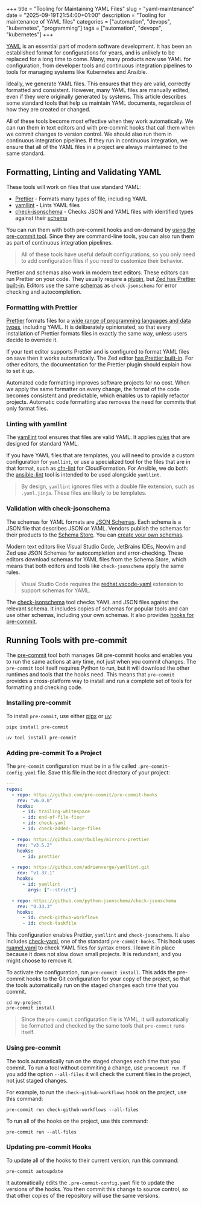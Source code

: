 +++
title = "Tooling for Maintaining YAML Files"
slug = "yaml-maintenance"
date = "2025-09-19T21:54:00+01:00"
description = "Tooling for maintenance of YAML files"
categories = ["automation", "devops", "kubernetes", "programming"]
tags = ["automation", "devops", "kubernetes"]
+++

[YAML](https://en.wikipedia.org/wiki/YAML) is an essential part of modern software development. It has been an established format for configurations for years, and is unlikely to be replaced for a long time to come. Many, many products now use YAML for configuration, from developer tools and continuous integration pipelines to tools for managing systems like Kubernetes and Ansible.

Ideally, we generate YAML files. This ensures that they are valid, correctly formatted and consistent. However, many YAML files are manually edited, even if they were originally generated by systems. This article describes some standard tools that help us maintain YAML documents, regardless of how they are created or changed.

All of these tools become most effective when they work automatically. We can run them in text editors and with pre-commit hooks that call them when we commit changes to version control. We should also run them in continuous integration pipelines. If they run in continuous integration, we ensure that all of the YAML files in a project are always maintained to the same standard.

## Formatting, Linting and Validating YAML

These tools will work on files that use standard YAML:

- [Prettier](https://prettier.io/) - Formats many types of file, including YAML
- [yamllint](https://yamllint.readthedocs.io) - Lints YAML files
- [check-jsonschema](https://check-jsonschema.readthedocs.io/en/stable/) - Checks JSON and YAML files with identified types against their [schema](#validation-with-check-jsonschema)

You can run them with both pre-commit hooks and on-demand by [using the pre-commit tool](#running-tools-with-pre-commit). Since they are command-line tools, you can also run them as part of continuous integration pipelines.

> All of these tools have useful default configurations, so you only need to add configuration files if you need to customize their behavior.

Prettier and schemas also work in modern text editors. These editors can run Prettier on your code. They usually require a [plugin](https://prettier.io/docs/editors/), but [Zed has Prettier built-in](https://zed.dev/docs/languages/yaml?highlight=prettier#formatting). Editors use the same [schemas](#validation-with-check-jsonschema) as `check-jsonschema` for error checking and autocompletion.

### Formatting with Prettier

[Prettier](https://prettier.io/) formats files for a [wide range of programming languages and data types](https://prettier.io/docs/), including YAML. It is deliberately opinionated, so that every installation of Prettier formats files in exactly the same way, unless users decide to override it.

If your text editor supports Prettier and is configured to format YAML files on save then it works automatically. The Zed editor [has Prettier built-in](https://zed.dev/docs/languages/yaml?highlight=prettier#formatting). For other editors, the documentation for the Prettier plugin should explain how to set it up.

Automated code formatting improves software projects for no cost. When we apply the same formatter on every change, the format of the code becomes consistent and predictable, which enables us to rapidly refactor projects. Automatic code formatting also removes the need for commits that only format files.

### Linting with yamllint

The [yamllint](https://yamllint.readthedocs.io) tool ensures that files are valid YAML. It applies [rules](https://yamllint.readthedocs.io/en/stable/rules.html) that are designed for standard YAML.

If you have YAML files that are templates, you will need to provide a custom configuration for `yamllint`, or use a specialized tool for the files that are in that format, such as [cfn-lint](https://pypi.org/project/cfn-lint/) for CloudFormation. For Ansible, we do both: the [ansible-lint](https://ansible.readthedocs.io/projects/lint/) tool is intended to be used alongside `yamllint`.

> By design, `yamllint` ignores files with a double file extension, such as `.yaml.jinja`. These files are likely to be templates.

### Validation with check-jsonschema

The schemas for YAML formats are [JSON Schemas](https://json-schema.org/). Each schema is a JSON file that describes JSON or YAML. Vendors publish the schemas for their products to the [Schema Store](https://www.schemastore.org/). You can [create your own schemas](https://json-schema.org/learn/getting-started-step-by-step).

Modern text editors like Visual Studio Code, JetBrains IDEs, Neovim and Zed use JSON Schemas for autocompletion and error-checking. These editors download schemas for YAML files from the Schema Store, which means that both editors and tools like `check-jsonschema` apply the same rules.

> Visual Studio Code requires the [redhat.vscode-yaml](https://marketplace.visualstudio.com/items?itemName=redhat.vscode-yaml) extension to support schemas for YAML.

The [check-jsonschema](https://check-jsonschema.readthedocs.io/en/stable/) tool checks YAML and JSON files against the relevant schema. It includes copies of schemas for popular tools and can use other schemas, including your own schemas. It also provides [hooks for pre-commit](https://check-jsonschema.readthedocs.io/en/stable/precommit_usage.html#supported-hooks).

## Running Tools with pre-commit

The [pre-commit](https://pre-commit.com/) tool both manages Git pre-commit hooks and enables you to run the same actions at any time, not just when you commit changes. The `pre-commit` tool itself requires Python to run, but it will download the other runtimes and tools that the hooks need. This means that `pre-commit` provides a cross-platform way to install and run a complete set of tools for formatting and checking code.

### Installing pre-commit

To install `pre-commit`, use either [pipx](https://pipx.pypa.io) or [uv](https://docs.astral.sh/uv/):

```shell
pipx install pre-commit
```

```shell
uv tool install pre-commit
```

### Adding pre-commit To a Project

The `pre-commit` configuration must be in a file called `.pre-commit-config.yaml` file. Save this file in the root directory of your project:

```yaml
---
repos:
  - repo: https://github.com/pre-commit/pre-commit-hooks
    rev: "v6.0.0"
    hooks:
      - id: trailing-whitespace
      - id: end-of-file-fixer
      - id: check-yaml
      - id: check-added-large-files

  - repo: https://github.com/rbubley/mirrors-prettier
    rev: "v3.5.2"
    hooks:
      - id: prettier

  - repo: https://github.com/adrienverge/yamllint.git
    rev: "v1.37.1"
    hooks:
      - id: yamllint
        args: ["--strict"]

  - repo: https://github.com/python-jsonschema/check-jsonschema
    rev: "0.33.3"
    hooks:
      - id: check-github-workflows
      - id: check-taskfile
```

This configuration enables Prettier, `yamllint` and `check-jsonschema`. It also includes [check-yaml](https://github.com/pre-commit/pre-commit-hooks#check-yaml), one of the standard `pre-commit-hooks`. This hook uses [ruamel.yaml](https://pypi.org/project/ruamel.yaml/) to check YAML files for syntax errors. I leave it in place because it does not slow down small projects. It is redundant, and you might choose to remove it.

To activate the configuration, run `pre-commit install`. This adds the pre-commit hooks to the Git configuration for your copy of the project, so that the tools automatically run on the staged changes each time that you commit.

```shell
cd my-project
pre-commit install
```

> Since the `pre-commit` configuration file is YAML, it will automatically be formatted and checked by the same tools that `pre-commit` runs itself.

### Using pre-commit

The tools automatically run on the staged changes each time that you commit. To run a tool without commiting a change, use `precommit run`. If you add the option `--all-files` it will check the current files in the project, not just staged changes.

For example, to run the `check-github-workflows` hook on the project, use this command:

```shell
pre-commit run check-github-workflows --all-files
```

To run all of the hooks on the project, use this command:

```shell
pre-commit run --all-files
```

### Updating pre-commit Hooks

To update all of the hooks to their current version, run this command:

```shell
pre-commit autoupdate
```

It automatically edits the `.pre-commit-config.yaml` file to update the versions of the hooks. You then commit this change to source control, so that other copies of the repository will use the same versions.
